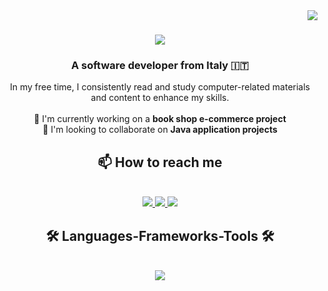 <img align="right" src="https://visitor-badge.laobi.icu/badge?page_id=Mbazie-Kone.Mbazie-Kone" />

<h1 align="center">
  <img src="https://readme-typing-svg.herokuapp.com/?font=Righteous&size=35&center=true&vCenter=true&width=500&height=70&duration=5000&lines=Hi+There!+👋;+I'm+M'bazie+Kone!;" />
</h1>

<h3 align="center">A software developer from Italy &#x1F1EE;&#x1F1F9;</h3>

<div align="center">
 In my free time, I consistently read and study computer-related materials and content to enhance my skills.
  <br/><br/>
 🔭 I'm currently working on a <b>book shop e-commerce project</b>
  <br/>
 🤝 I'm looking to collaborate on <b>Java application projects</b>
</div>

<h2 align="center"> 📫 How to reach me</h2>
<br/>

<div align="center">
  <a href="mailto:mbazie89@gmail.com">
    <img src="https://img.shields.io/badge/Gmail-D14836?style=for-the-badge&logo=gmail&logoColor=white" target="_blank" />
  </a>
  <a href="https://www.linkedin.com/in/m-bazie-kone-2167a2207" target="_blank">
    <img src="https://img.shields.io/badge/linkedin-%230077B5.svg?style=for-the-badge&logo=linkedin&logoColor=white" target="_blank" />
  </a>
  <a href="https://www.instagram.com/alessandrokone/" target="_blank">
    <img src="https://img.shields.io/badge/Instagram-%23E4405F.svg?style=for-the-badge&logo=Instagram&logoColor=white" target="_blank" />
  </a>
</div>

<h2 align="center">🛠️ Languages-Frameworks-Tools 🛠️</h2>
<br/>
<div align="center">
  <a href="https://skillicons.dev">
    <img src="https://skillicons.dev/icons?i=java,github,mongodb,mysql,html,css,git,javascript,eclipse,spring" />
  </a>
</div>
